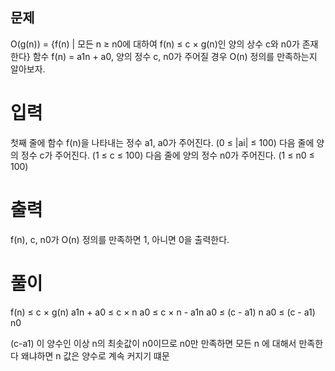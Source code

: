 ## 문제

O(g(n)) = {f(n) | 모든 n ≥ n0에 대하여 f(n) ≤ c × g(n)인 양의 상수 c와 n0가 존재한다}
함수 f(n) = a1n + a0, 양의 정수 c, n0가 주어질 경우 O(n) 정의를 만족하는지 알아보자.

# 입력

첫째 줄에 함수 f(n)을 나타내는 정수 a1, a0가 주어진다. (0 ≤ |ai| ≤ 100)
다음 줄에 양의 정수 c가 주어진다. (1 ≤ c ≤ 100)
다음 줄에 양의 정수 n0가 주어진다. (1 ≤ n0 ≤ 100)

# 출력

f(n), c, n0가 O(n) 정의를 만족하면 1, 아니면 0을 출력한다.

# 풀이

f(n) ≤ c × g(n)
a1n + a0 ≤ c × n
a0 ≤ c × n - a1n
a0 ≤ (c - a1) n
a0 ≤ (c - a1) n0

(c-a1) 이 양수인 이상 n의 최솟값이 n0이므로 n0만 만족하면 모든 n 에 대해서 만족한다 왜냐하면 n 값은 양수로 계속 커지기 떄문
